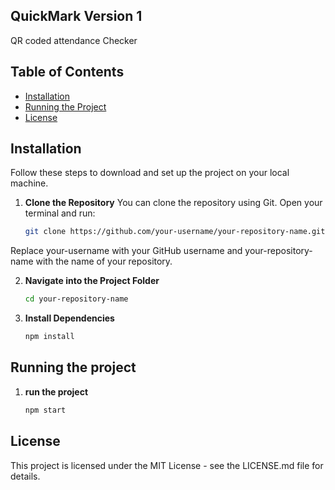 ## QuickMark Version 1

QR coded attendance Checker

## Table of Contents
- [Installation](#installation)
- [Running the Project](#running-the-project)
- [License](#license)

## Installation

Follow these steps to download and set up the project on your local machine.

1. **Clone the Repository**
   You can clone the repository using Git. Open your terminal and run:

   ```bash
   git clone https://github.com/your-username/your-repository-name.git
Replace your-username with your GitHub username and your-repository-name with the name of your repository.

2. **Navigate into the Project Folder**

   ```bash
   cd your-repository-name

3. **Install Dependencies**

   ```bash
   npm install

## Running the project

1. **run the project**

   ```bash
   npm start

## License
This project is licensed under the MIT License - see the LICENSE.md file for details.
